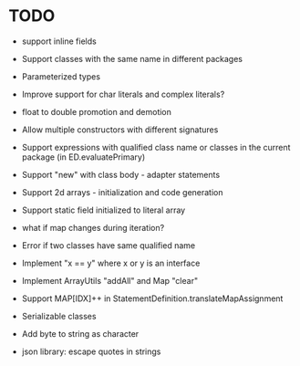 # TODO

* support inline fields

* Support classes with the same name in different packages

* Parameterized types

* Improve support for char literals and complex literals?

* float to double promotion and demotion

* Allow multiple constructors with different signatures

* Support expressions with qualified class name or classes in the current
  package (in ED.evaluatePrimary)

* Support "new" with class body - adapter statements

* Support 2d arrays - initialization and code generation

* Support static field initialized to literal array

* what if map changes during iteration?

* Error if two classes have same qualified name

* Implement "x == y" where x or y is an interface

* Implement ArrayUtils "addAll" and Map "clear"

* Support MAP[IDX]++ in StatementDefinition.translateMapAssignment

* Serializable classes

* Add byte to string as character

* json library: escape quotes in strings
